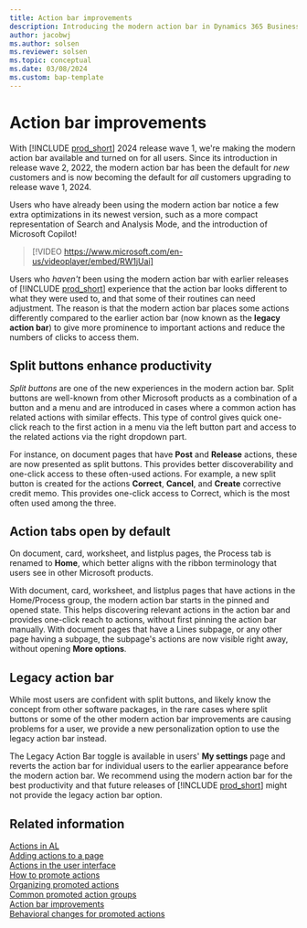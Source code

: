 ```yaml
---
title: Action bar improvements
description: Introducing the modern action bar in Dynamics 365 Business Central
author: jacobwj
ms.author: solsen
ms.reviewer: solsen
ms.topic: conceptual
ms.date: 03/08/2024
ms.custom: bap-template
---
```


# Action bar improvements

With [!INCLUDE [prod_short](includes/prod_short.md)] 2024 release wave 1, we're making the modern action bar available and turned on for all users. Since its introduction in release wave 2, 2022, the modern action bar has been the default for *new* customers and is now becoming the default for *all* customers upgrading to release wave 1, 2024.

Users who have already been using the modern action bar notice a few extra optimizations in its newest version, such as a more compact representation of Search and Analysis Mode, and the introduction of Microsoft Copilot!

> [!VIDEO https://www.microsoft.com/en-us/videoplayer/embed/RW1jUai]

Users who *haven't* been using the modern action bar with earlier releases of [!INCLUDE [prod_short](includes/prod_short.md)] experience that the action bar looks different to what they were used to, and that some of their routines can need adjustment. The reason is that the modern action bar places some actions differently compared to the earlier action bar (now known as the **legacy action bar**) to give more prominence to important actions and reduce the numbers of clicks to access them.

## Split buttons enhance productivity

*Split buttons* are one of the new experiences in the modern action bar. Split buttons are well-known from other Microsoft products as a combination of a button and a menu and are introduced in cases where a common action has related actions with similar effects. This type of control gives quick one-click reach to the first action in a menu via the left button part and access to the related actions via the right dropdown part. 

For instance, on document pages that have **Post** and **Release** actions, these are now presented as split buttons. This provides better discoverability and one-click access to these often-used actions. For example, a new split button is created for the actions **Correct**, **Cancel**, and **Create** corrective credit memo. This provides one-click access to Correct, which is the most often used among the three. 

## Action tabs open by default

On document, card, worksheet, and listplus pages, the Process tab is renamed to **Home**, which better aligns with the ribbon terminology that users see in other Microsoft products. 

With document, card, worksheet, and listplus pages that have actions in the Home/Process group, the modern action bar starts in the pinned and opened state. This helps discovering relevant actions in the action bar and provides one-click reach to actions, without first pinning the action bar manually. With document pages that have a Lines subpage, or any other page having a subpage, the subpage's actions are now visible right away, without opening **More options**.

## Legacy action bar

While most users are confident with split buttons, and likely know the concept from other software packages, in the rare cases where split buttons or some of the other modern action bar improvements are causing problems for a user, we provide a new personalization option to use the legacy action bar instead.

The Legacy Action Bar toggle is available in users' **My settings** page and reverts the action bar for individual users to the earlier appearance before the modern action bar. We recommend using the modern action bar for the best productivity and that future releases of [!INCLUDE [prod_short](includes/prod_short.md)] might not provide the legacy action bar option.

## Related information

[Actions in AL](devenv-actions-overview.md)  
[Adding actions to a page](devenv-adding-actions-to-a-page.md)  
[Actions in the user interface](devenv-actions-user-interface.md)  
[How to promote actions](devenv-promoted-actions.md)  
[Organizing promoted actions](devenv-organizing-promoted-actions.md)  
[Common promoted action groups](devenv-common-promoted-action-groups.md)  
[Action bar improvements](devenv-action-bar-improvements.md)  
[Behavioral changes for promoted actions](devenv-promoted-actions-behavioral-changes.md)  
